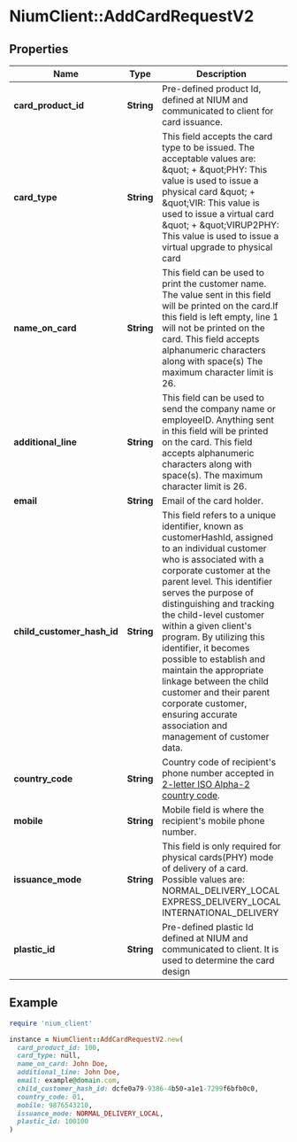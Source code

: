 # NiumClient::AddCardRequestV2

## Properties

| Name | Type | Description | Notes |
| ---- | ---- | ----------- | ----- |
| **card_product_id** | **String** | Pre-defined product Id, defined at NIUM and communicated to client for card issuance. |  |
| **card_type** | **String** | This field accepts the card type to be issued. The acceptable values are: \&quot; + \&quot;PHY: This value is used to issue a physical card \&quot; + \&quot;VIR: This value is used to issue a virtual card \&quot; + \&quot;VIRUP2PHY: This value is used to issue a virtual upgrade to physical card |  |
| **name_on_card** | **String** | This field can be used to print the customer name. The value sent in this field will be printed on the card.If this field is left empty, line 1 will not be printed on the card. This field accepts alphanumeric characters along with space(s) The maximum character limit is 26. | [optional] |
| **additional_line** | **String** | This field can be used to send the company name or employeeID. Anything sent in this field will be printed on the card.  This field accepts alphanumeric characters along with space(s). The maximum character limit is 26. | [optional] |
| **email** | **String** | Email of the card holder. | [optional] |
| **child_customer_hash_id** | **String** | This field refers to a unique identifier, known as customerHashId, assigned to an individual customer who is associated with a corporate customer at the parent level. This identifier serves the purpose of distinguishing and tracking the child-level customer within a given client&#39;s program. By utilizing this identifier, it becomes possible to establish and maintain the appropriate linkage between the child customer and their parent corporate customer, ensuring accurate association and management of customer data. | [optional] |
| **country_code** | **String** | Country code of recipient&#39;s phone number accepted in [2-letter ISO Alpha-2 country code](doc:currency-and-country-codes). | [optional] |
| **mobile** | **String** | Mobile field is where the recipient&#39;s mobile phone number. | [optional] |
| **issuance_mode** | **String** | This field is only required for physical cards(PHY) mode of delivery of a card. Possible values are: NORMAL_DELIVERY_LOCAL EXPRESS_DELIVERY_LOCAL INTERNATIONAL_DELIVERY | [optional] |
| **plastic_id** | **String** | Pre-defined plastic Id defined at NIUM and communicated to client. It is used to determine the card design |  |

## Example

```ruby
require 'nium_client'

instance = NiumClient::AddCardRequestV2.new(
  card_product_id: 100,
  card_type: null,
  name_on_card: John Doe,
  additional_line: John Doe,
  email: example@domain.com,
  child_customer_hash_id: dcfe0a79-9386-4b50-a1e1-7299f6bfb0c0,
  country_code: 01,
  mobile: 9876543210,
  issuance_mode: NORMAL_DELIVERY_LOCAL,
  plastic_id: 100100
)
```

